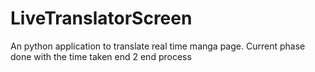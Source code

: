 # LiveTranslatorScreen
An python application to translate real time manga page.
Current phase done with the time taken end 2 end process
